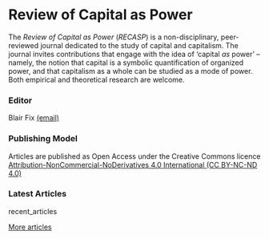 # Review of Capital as Power

The *Review of Capital as Power* (*RECASP*) is a non-disciplinary, peer-reviewed journal dedicated to the study of capital and capitalism. The journal invites contributions that engage with the idea of ‘capital *as* power’ – namely, the notion that capital is a symbolic quantification of organized power, and that capitalism as a whole can be studied as a mode of power. Both empirical and theoretical research are welcome.



### Editor

Blair Fix [(email)](mailto:blairfix@gmail.com)


### Publishing Model

Articles are published as Open Access under the Creative Commons licence [Attribution-NonCommercial-NoDerivatives 4.0 International (CC BY-NC-ND 4.0)](https://creativecommons.org/licenses/by-nc-nd/4.0/ )



### Latest Articles

recent_articles


[More articles](https://capitalaspower.com/recasp/articles/)
